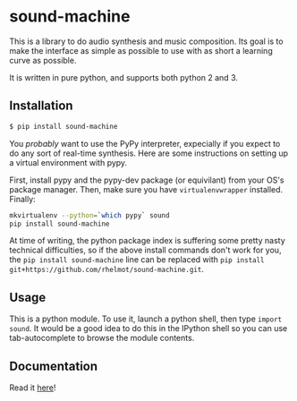 # sound-machine

This is a library to do audio synthesis and music composition.
Its goal is to make the interface as simple as possible to use with as short a learning curve as possible.

It is written in pure python, and supports both python 2 and 3.

## Installation

```bash
$ pip install sound-machine
```

You _probably_ want to use the PyPy interpreter, expecially if you expect to do any sort of real-time synthesis.
Here are some instructions on setting up a virtual environment with pypy.

First, install pypy and the pypy-dev package (or equivilant) from your OS's package manager.
Then, make sure you have `virtualenvwrapper` installed.
Finally:

```bash
mkvirtualenv --python=`which pypy` sound
pip install sound-machine
```

At time of writing, the python package index is suffering some pretty nasty technical difficulties, so if the above install commands don't work for you, the `pip install sound-machine` line can be replaced with `pip install git+https://github.com/rhelmot/sound-machine.git`.

## Usage

This is a python module.
To use it, launch a python shell, then type `import sound`.
It would be a good idea to do this in the IPython shell so you can use tab-autocomplete to browse the module contents.

## Documentation

Read it [here](https://cs.ucsb.edu/~dutcher/sound-machine/)!
